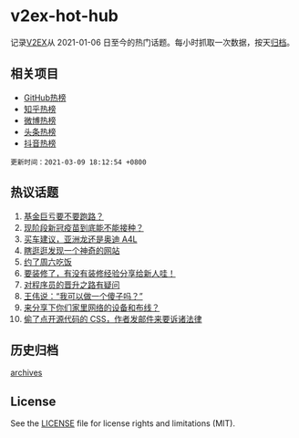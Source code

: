 # v2ex-hot-hub

 记录[V2EX](https://www.v2ex.com/)从 2021-01-06 日至今的热门话题。每小时抓取一次数据，按天[归档](archives)。
 
 ## 相关项目

- [GitHub热榜](https://github.com/snaildev/github-hot-hub)
- [知乎热榜](https://github.com/snaildev/zhihu-hot-hub)
- [微博热榜](https://github.com/snaildev/weibo-hot-hub)
- [头条热榜](https://github.com/snaildev/toutiao-hot-hub)
- [抖音热榜](https://github.com/snaildev/douyin-hot-hub)


 `更新时间：2021-03-09 18:12:54 +0800`

## 热议话题

1. [基金巨亏要不要跑路？](https://www.v2ex.com/t/759849)
1. [现阶段新冠疫苗到底能不能接种？](https://www.v2ex.com/t/759870)
1. [买车建议，亚洲龙还是奥迪 A4L](https://www.v2ex.com/t/759837)
1. [瞎逛逛发现一个神奇的网站](https://www.v2ex.com/t/759809)
1. [约了周六吃饭](https://www.v2ex.com/t/759806)
1. [要装修了，有没有装修经验分享给新人哇！](https://www.v2ex.com/t/759859)
1. [对程序员的晋升之路有疑问](https://www.v2ex.com/t/759815)
1. [王伟说：“我可以做一个傻子吗？”](https://www.v2ex.com/t/759805)
1. [来分享下你们家里网络的设备和布线？](https://www.v2ex.com/t/759802)
1. [偷了点开源代码的 CSS，作者发邮件来要诉诸法律](https://www.v2ex.com/t/759932)

## 历史归档

[archives](archives)

## License

See the [LICENSE](LICENSE) file for license rights and limitations (MIT).
